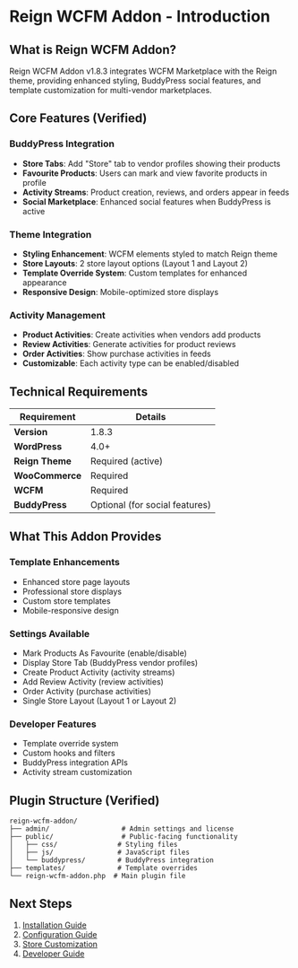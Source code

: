 # Reign WCFM Addon - Introduction

## What is Reign WCFM Addon?

Reign WCFM Addon v1.8.3 integrates WCFM Marketplace with the Reign theme, providing enhanced styling, BuddyPress social features, and template customization for multi-vendor marketplaces.

## Core Features (Verified)

### BuddyPress Integration
- **Store Tabs**: Add "Store" tab to vendor profiles showing their products
- **Favourite Products**: Users can mark and view favorite products in profile
- **Activity Streams**: Product creation, reviews, and orders appear in feeds
- **Social Marketplace**: Enhanced social features when BuddyPress is active

### Theme Integration
- **Styling Enhancement**: WCFM elements styled to match Reign theme
- **Store Layouts**: 2 store layout options (Layout 1 and Layout 2)
- **Template Override System**: Custom templates for enhanced appearance
- **Responsive Design**: Mobile-optimized store displays

### Activity Management
- **Product Activities**: Create activities when vendors add products
- **Review Activities**: Generate activities for product reviews
- **Order Activities**: Show purchase activities in feeds
- **Customizable**: Each activity type can be enabled/disabled

## Technical Requirements

| Requirement | Details |
|-------------|---------|
| **Version** | 1.8.3 |
| **WordPress** | 4.0+ |
| **Reign Theme** | Required (active) |
| **WooCommerce** | Required |
| **WCFM** | Required |
| **BuddyPress** | Optional (for social features) |

## What This Addon Provides

### Template Enhancements
- Enhanced store page layouts
- Professional store displays
- Custom store templates
- Mobile-responsive design

### Settings Available
- Mark Products As Favourite (enable/disable)
- Display Store Tab (BuddyPress vendor profiles)
- Create Product Activity (activity streams)
- Add Review Activity (review activities)
- Order Activity (purchase activities)
- Single Store Layout (Layout 1 or Layout 2)

### Developer Features
- Template override system
- Custom hooks and filters
- BuddyPress integration APIs
- Activity stream customization

## Plugin Structure (Verified)

```
reign-wcfm-addon/
├── admin/                  # Admin settings and license
├── public/                 # Public-facing functionality
│   ├── css/               # Styling files
│   ├── js/                # JavaScript files
│   └── buddypress/        # BuddyPress integration
├── templates/             # Template overrides
└── reign-wcfm-addon.php  # Main plugin file
```

## Next Steps

1. [Installation Guide](02-installation-setup.md)
2. [Configuration Guide](03-configuration.md)
3. [Store Customization](04-store-customization.md)
4. [Developer Guide](05-developer-guide.md)